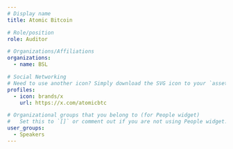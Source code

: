 ```yaml
---
# Display name
title: Atomic Bitcoin

# Role/position
role: Auditor

# Organizations/Affiliations
organizations:
  - name: BSL

# Social Networking
# Need to use another icon? Simply download the SVG icon to your `assets/media/icons/` folder.
profiles:
  - icon: brands/x
    url: https://x.com/atomicbtc

# Organizational groups that you belong to (for People widget)
#   Set this to `[]` or comment out if you are not using People widget.
user_groups:
  - Speakers
---
```

